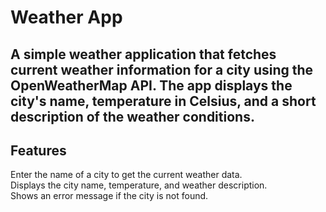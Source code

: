 <h1>Weather App</h1>

<h2>A simple weather application that fetches current weather information for a city using the OpenWeatherMap API. The app displays the city's name, temperature in Celsius, and a short description of the weather conditions.</h2>

<h2>Features</h2>
Enter the name of a city to get the current weather data. <br>
Displays the city name, temperature, and weather description. <br>
Shows an error message if the city is not found. <br>
